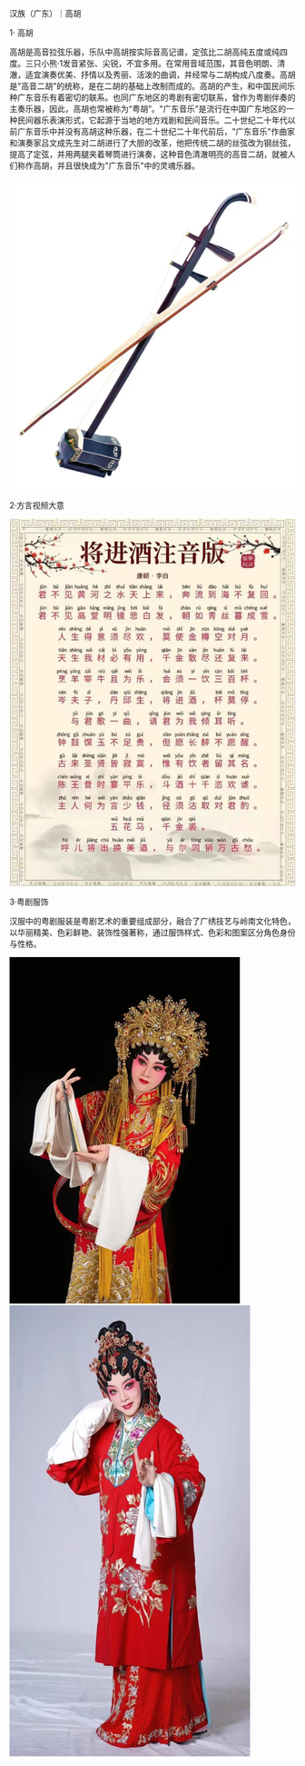 汉族（广东）｜高胡

1· 高胡

高胡是高音拉弦乐器，乐队中高胡按实际音高记谱，定弦比二胡高纯五度或纯四度。三只小熊·1发音紧张、尖锐，不宜多用。在常用音域范围，其音色明朗、清澈，适宜演奏优美、抒情以及秀丽、活泼的曲调，并经常与二胡构成八度奏。高胡是"高音二胡"的统称，是在二胡的基础上改制而成的。高胡的产生，和中国民间乐种广东音乐有着密切的联系。也同广东地区的粤剧有密切联系，曾作为粤剧伴奏的主奏乐器，因此，高胡也常被称为“粤胡”。"广东音乐"是流行在中国广东地区的一种民间器乐表演形式，它起源于当地的地方戏剧和民间音乐。二十世纪二十年代以前广东音乐中并没有高胡这种乐器，在二十世纪二十年代前后，"广东音乐"作曲家和演奏家吕文成先生对二胡进行了大胆的改革，他把传统二胡的丝弦改为钢丝弦，提高了定弦，并用两腿夹着琴筒进行演奏，这种音色清澈明亮的高音二胡，就被人们称作高胡，并且很快成为"广东音乐"中的灵魂乐器。

![高胡示例图](./images/gaohu/main.jpg)

2·方言视频大意

![高胡示例图1](./images/gaohu/detail1.jpg)

3·粤剧服饰

汉服中的粤剧服装是粤剧艺术的重要组成部分，融合了广绣技艺与岭南文化特色，以华丽精美、色彩鲜艳、装饰性强著称，通过服饰样式、色彩和图案区分角色身份与性格。

![高胡示例图2](./images/gaohu/detail2.jpg)![高胡示例图3](./images/gaohu/detail3.jpg)‌